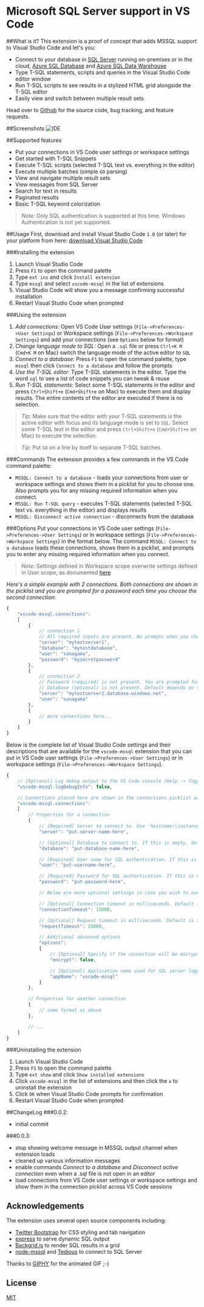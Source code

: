 # Microsoft SQL Server support in VS Code

##What is it?
This extension is a proof of concept that adds MSSQL support to Visual Studio Code and let's you:
* Connect to your database in [SQL Server](https://aka.ms/sqlserver) running on-premises or in the cloud, [Azure SQL Database](https://aka.ms/sqldb) and [Azure SQL Data Warehouse](https://aka.ms/sqldw)
* Type T-SQL statements, scripts and queries in the Visual Studio Code editor window
* Run T-SQL scripts to see results in a stylized HTML grid alongside the T-SQL editor
* Easily view and switch between multiple result sets

Head over to [Github](https://github.com/sanagama/vscode-mssql) for the source code, bug tracking, and feature requests.

##Screenshots
![IDE](images/vscode-mssql-demo.gif)

##Supported features
* Put your connections in VS Code user settings or workspace settings
* Get started with T-SQL Snippets
* Execute T-SQL scripts (selected T-SQL text vs. everything in the editor)
* Execute multiple batches (simple `GO` parsing)
* View and navigate multiple result sets
* View messages from SQL Server
* Search for text in results
* Paginated results
* Basic T-SQL keyword colorization

>*Note:* Only SQL authentication is supported at this time. Windows Authentication is not yet supported.

##Usage
First, download and install Visual Studio Code `1.0` (or later) for your platform from here: [download Visual Studio Code](https://code.visualstudio.com/#alt-downloads)

###Installing the extension
1. Launch Visual Studio Code
2. Press `F1` to open the command palette
3. Type `ext ins` and click `Install extension`
4. Type `mssql` and select `vscode-mssql` in the list of extensions
5. Visual Studio Code will show you a message confirming successful installation
6. Restart Visual Studio Code when prompted

###Using the extension
1. *Add connections:* Open VS Code User settings (`File->Preferences->User Settings`) or Workspace settings (`File->Preferences->Workspace Settings`) and add your connections (see `Options` below for format)
2. *Change language mode to SQL:* Open a `.sql` file or press `Ctrl+K M` (`Cmd+K M` on Mac) switch the language mode of the active editor to `SQL`
3. *Connect to a database:* Press `F1` to open the command palette, type `mssql` then click `Connect to a database` and follow the prompts
4. *Use the T-SQL editor:* Type T-SQL statements in the editor. Type the word `sql` to see a list of code snippets you can tweak & reuse
5. *Run T-SQL statements:* Select some T-SQL statements in the editor and press `Ctrl+Shift+e` (`Cmd+Shift+e` on Mac) to execute them and display results. The entire contents of the editor are executed if there is no selection.

>*Tip:* Make sure that the editor with your T-SQL statements is the active editor with focus and its language mode is set to `SQL`. Select some T-SQL text in the editor and press `Ctrl+Shift+e` (`Cmd+Shift+e` on Mac) to execute the selection.

>*Tip:* Put `GO` on a line by itself to separate T-SQL batches.

###Commands
The extension provides a few commands in the VS Code command palette:
* `MSSQL: Connect to a database` - loads your connections from user or workspace settings and shows them in a picklist for you to choose one. Also prompts you for any missing required information when you connect.
* `MSSQL: Run T-SQL query` - executes T-SQL statements (selected T-SQL text vs. everything in the editor) and displays results
* `MSSQL: Disconnect active connection` - disconnects from the database

###Options
Put your connections in VS Code user settings (`File->Preferences->User Settings`) or in workspace settings (`File->Preferences->Workspace Settings`) in the format below.
The command `MSSQL: Connect to a database` loads these connections, shows them in a picklist, and prompts you to enter any missing required information when you connect.

>*Note:* Settings defined in Workspace scope overwrite settings defined in User scope, as documented [here](https://code.visualstudio.com/Docs/customization/userandworkspace)

*Here's a simple example with 2 connections. Both connections are shown in the picklist and you are prompted for a password each time you choose the second connection*:
```javascript
{
    "vscode-mssql.connections":
    [
        {
            // connection 1
            // All required inputs are present. No prompts when you choose this connection from the picklist.
            "server": "mytestserver1",
            "database": "mytestdatabase",
            "user": "sanagama",
            "password": "mysecretpassword"
        },
        {
            // connection 2
            // Password (required) is not present. You are prompted for a password when you choose this connection from the picklist.
            // Database (optional) is not present. Default depends on server configuration, typically 'master'.
            "server": "mytestserver2.database.windows.net",
            "user": "sanagama"
        },
        {
            // more connections here...
        }
    ]
}
```
Below is the complete list of Visual Studio Code settings and their descriptions that are available for the `vscode-mssql` extension that you can put in VS Code user settings (`File->Preferences->User Settings`) or
in workspace settings (`File->Preferences->Workspace Settings`).
```javascript
{
    // [Optional] Log debug output to the VS Code console (Help -> Toggle Developer Tools). Default value is 'false'.
    "vscode-mssql.logDebugInfo": false,

    // Connections placed here are shown in the connections picklist across VS Code sessions.
    "vscode-mssql.connections":
    [
        // Properties for a connection
        {
            // [Required] Server to connect to. Use 'hostname\\instance' or '<server>.database.windows.net'.
            "server": "put-server-name-here",

            // [Optional] Database to connect to. If this is empty, default depends on server configuration, typically 'master'.
            "database": "put-database-name-here",

            // [Required] User name for SQL authentication. If this is empty, you are prompted when you connect.
            "user": "put-username-here",

            // [Required] Password for SQL authentication. If this is empty, you are prompted when you connect.
            "password": "put-password-here",

            // Below are more optional settings in case you wish to override them

            // [Optional] Connection timeout in milliseconds. Default is 30000 ms for Azure SQL DB and 15000 ms otherwise.
            "connectionTimeout": 15000,

            // [Optional] Request timeout in milliseconds. Default is 30000 ms for Azure SQL DB and 15000 ms otherwise.
            "requestTimeout": 15000,

            // Additional advanced options
            "options":
            {
                // [Optional] Specify if the connection will be encrypted. Always set to 'true' for Azure SQL DB and loaded from here otherwise.
                "encrypt": false,

                // [Optional] Application name used for SQL server logging (default: 'vscode-mssql').
                "appName": "vscode-mssql"
            }
        },

        // Properties for another connection
        {
            // same format as above
        },

        // ...
    ]
}
```

###Uninstalling the extension
1. Launch Visual Studio Code
2. Press `F1` to open the command palette
3. Type `ext show` and click `Show installed extensions`
3. Click `vscode-mssql` in the list of extensions and then click the `x` to uninstall the extension
4. Click `OK` when Visual Studio Code prompts for confirmation
5. Restart Visual Studio Code when prompted

##ChangeLog
###0.0.2:
* initial commit

###0.0.3:
* stop showing welcome message in MSSQL output channel when extension loads
* cleaned up various information messages
* enable commands *Connect to a database* and *Disconnect active connection* even when a .sql file is not open in an editor
* load connections from VS Code user settings or workspace settings and show them in the connection picklist across VS Code sessions

## Acknowledgements
The extension uses several open source components including:
- [Twitter Bootstrap](https://github.com/twbs/bootstrap) for CSS styling and tab navigation
- [express](https://github.com/expressjs/express) to serve dynamic SQL output
- [Backgrid.js](https://github.com/wyuenho/backgrid) to render SQL results in a grid
- [node-mssql](https://github.com/patriksimek/node-mssql) and [Tedious](https://github.com/pekim/tedious) to connect to SQL Server

Thanks to [GIPHY](http://giphy.com/) for the animated GIF ;-)

## License
[MIT](LICENSE.txt)